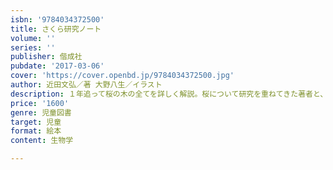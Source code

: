 ```yaml
---
isbn: '9784034372500'
title: さくら研究ノート
volume: ''
series: ''
publisher: 偕成社
pubdate: '2017-03-06'
cover: 'https://cover.openbd.jp/9784034372500.jpg'
author: 近田文弘／著 大野八生／イラスト
description: １年追って桜の木の全てを詳しく解説。桜について研究を重ねてきた著者と、造園家でもある画家による楽しい知識絵本。
price: '1600'
genre: 児童図書
target: 児童
format: 絵本
content: 生物学

---
```

